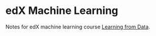 edX Machine Learning
====================

Notes for edX machine learning course [Learning from Data](https://www.edx.org/course/caltechx/cs1156x/learning-data/1120).
